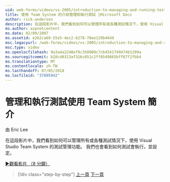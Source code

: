 ```yaml
---
uid: web-forms/videos/vs-2005/introduction-to-managing-and-running-tests-with-team-system
title: 使用 Team System 的介紹管理和執行測試 |Microsoft Docs
author: rick-anderson
description: 在這段影片中，我們看到如何可以管理所有或各種測試情況下，使用 Visual Studio Team System 的測試管理功能。 我們也會看到...
ms.author: aspnetcontent
ms.date: 02/09/2007
ms.assetid: e262ca69-55e5-4ec2-b278-78ee129b4649
msc.legacyurl: /web-forms/videos/vs-2005/introduction-to-managing-and-running-tests-with-team-system
msc.type: video
ms.openlocfilehash: 9a3a4a2248ef9c350980c7cb4541749474b1299a
ms.sourcegitcommit: b28cd0313af316c051c2ff8549865bff67f2fbb4
ms.translationtype: MT
ms.contentlocale: zh-TW
ms.lasthandoff: 07/05/2018
ms.locfileid: "37805942"
---
```

<a name="introduction-to-managing-and-running-tests-with-team-system"></a>管理和執行測試使用 Team System 簡介
====================
由 Eric Lee

在這段影片中，我們看到如何可以管理所有或各種測試情況下，使用 Visual Studio Team System 的測試管理功能。 我們也會看到如何測試會執行，並設定。

[&#9654;觀看影片 （8 分鐘）](https://channel9.msdn.com/Blogs/ASP-NET-Site-Videos/introduction-to-managing-and-running-tests-with-team-system)

> [!div class="step-by-step"]
> [上一頁](introduction-to-manual-testing-with-team-system.md)
> [下一頁](measuring-the-business-value-of-ajax.md)
